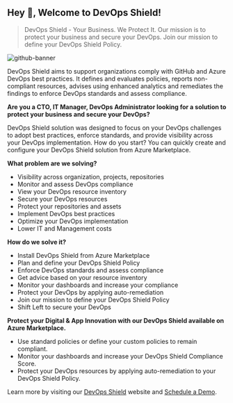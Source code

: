## Hey 👋, Welcome to DevOps Shield!

> DevOps Shield - Your Business. We Protect It. Our mission is to protect your business and secure your DevOps. Join our mission to define your DevOps Shield Policy.

![github-banner](https://user-images.githubusercontent.com/10718943/204424593-baf86aa3-d462-4b96-b45b-956478bb18b4.png)

DevOps Shield aims to support organizations comply with GitHub and Azure DevOps best practices. It defines and evaluates policies, reports non-compliant resources, advises using enhanced analytics and remediates the findings to enforce DevOps standards and assess compliance. 

__Are you a CTO, IT Manager, DevOps Administrator looking for a solution to protect your business and secure your DevOps?__

DevOps Shield solution was designed to focus on your DevOps challenges to adopt best practices, enforce standards, and provide visibility across your DevOps implementation. How do you start? You can quickly create and configure your DevOps Shield solution from Azure Marketplace.

__What problem are we solving?__
- Visibility across organization, projects, repositories
- Monitor and assess DevOps compliance
- View your DevOps resource inventory
- Secure your DevOps resources
- Protect your repositories and assets
- Implement DevOps best practices
- Optimize your DevOps implementation
- Lower IT and Management costs

__How do we solve it?__
- Install DevOps Shield from Azure Marketplace
- Plan and define your DevOps Shield Policy
- Enforce DevOps standards and assess compliance
- Get advice based on your resource inventory
- Monitor your dashboards and increase your compliance
- Protect your DevOps by applying auto-remediation
- Join our mission to define your DevOps Shield Policy
- Shift Left to secure your DevOps

__Protect your Digital & App Innovation with our DevOps Shield available on Azure Marketplace.__
- Use standard policies or define your custom policies to remain compliant.
- Monitor your dashboards and increase your DevOps Shield Compliance Score.
- Protect your DevOps resources by applying auto-remediation to your DevOps Shield Policy.

Learn more by visiting our [DevOps Shield](https://www.devopsshield.com/) website and [Schedule a Demo](https://www.devopsshield.com/demo).

